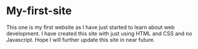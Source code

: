 # My-first-site
This one is my first website as I have just started to learn about web development. I have created this site with just using HTML and CSS and no Javascript. Hope I will further update this site in near future.
